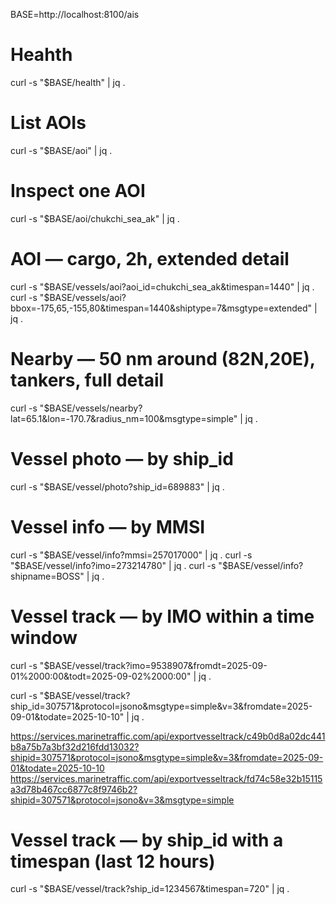 BASE=http://localhost:8100/ais

# Heahth
curl -s "$BASE/health" | jq .

# List AOIs
curl -s "$BASE/aoi" | jq .

# Inspect one AOI
curl -s "$BASE/aoi/chukchi_sea_ak" | jq .

# AOI — cargo, 2h, extended detail
curl -s "$BASE/vessels/aoi?aoi_id=chukchi_sea_ak&timespan=1440" | jq .
curl -s "$BASE/vessels/aoi?bbox=-175,65,-155,80&timespan=1440&shiptype=7&msgtype=extended" | jq .

# Nearby — 50 nm around (82N,20E), tankers, full detail
curl -s "$BASE/vessels/nearby?lat=65.1&lon=-170.7&radius_nm=100&msgtype=simple" | jq .

# Vessel photo — by ship_id
curl -s "$BASE/vessel/photo?ship_id=689883" | jq .

# Vessel info — by MMSI
curl -s "$BASE/vessel/info?mmsi=257017000" | jq .
curl -s "$BASE/vessel/info?imo=273214780" | jq .
curl -s "$BASE/vessel/info?shipname=BOSS" | jq .

# Vessel track — by IMO within a time window
curl -s "$BASE/vessel/track?imo=9538907&fromdt=2025-09-01%2000:00&todt=2025-09-02%2000:00" | jq .

curl -s "$BASE/vessel/track?ship_id=307571&protocol=jsono&msgtype=simple&v=3&fromdate=2025-09-01&todate=2025-10-10" | jq .

https://services.marinetraffic.com/api/exportvesseltrack/c49b0d8a02dc441b8a75b7a3bf32d216fdd13032?shipid=307571&protocol=jsono&msgtype=simple&v=3&fromdate=2025-09-01&todate=2025-10-10
https://services.marinetraffic.com/api/exportvesseltrack/fd74c58e32b15115a3d78b467cc6877c8f9746b2?shipid=307571&protocol=jsono&v=3&msgtype=simple 

# Vessel track — by ship_id with a timespan (last 12 hours)
curl -s "$BASE/vessel/track?ship_id=1234567&timespan=720" | jq .

